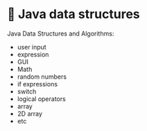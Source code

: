 # :brown_heart: Java data structures
Java Data Structures and Algorithms:
- user input 
- expression 
- GUI 
- Math 
- random numbers 
- if expressions
- switch 
- logical operators 
- array 
- 2D array
- etc

